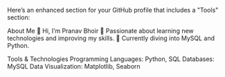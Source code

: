 
Here’s an enhanced section for your GitHub profile that includes a "Tools" section:

About Me
👋 Hi, I’m Pranav Bhoir
👀 Passionate about learning new technologies and improving my skills.
🌱 Currently diving into MySQL and Python.

Tools & Technologies
Programming Languages: Python, SQL
Databases: MySQL
Data Visualization: Matplotlib, Seaborn

<!---
pranavbhoir95/pranavbhoir95 is a ✨ special ✨ repository because its `README.md` (this file) appears on your GitHub profile.
You can click the Preview link to take a look at your changes.
--->
